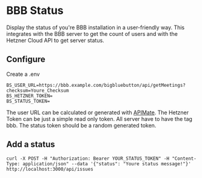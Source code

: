 # BBB Status
Display the status of you're BBB installation in a user-friendly way.
This integrates with the BBB server to get the count of users and with the 
Hetzner Cloud API to get server status.
## Configure
Create a .env
```
BS_USER_URL=https://bbb.example.com/bigbluebutton/api/getMeetings?checksum=Youre_Checksum
BS_HETZNER_TOKEN=
BS_STATUS_TOKEN=
```

The user URL can be calculated or generated with [APIMate](https://mconf.github.io/api-mate/).
The Hetzner Token can be just a simple read only token.
All server have to have the tag bbb.
The status token should be a random generated token.
## Add a status
```
curl -X POST -H "Authorization: Bearer YOUR_STATUS_TOKEN" -H "Content-Type: application/json" --data '{"status": "Youre status message!"}' http://localhost:3000/api/issues
```
